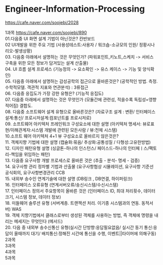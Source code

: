 # Engineer-Information-Processing
https://cafe.naver.com/soojebi/2028

1과목
https://cafe.naver.com/soojebi/890
<br>01.다음중 UI 화면 설계 기법이 아닌것은? 칸반보드
<br>02 UI개발을 위한 주요 기법 (사용성테스트:사용자 / 워크숍-소규모의 인원/ 정황시나리오-발생상황)
<br>03. 다음중 아래에서 설명하는 것은 무엇인가? (파워포인트,키노트,스케치 -> 서비스 구축을 위한 모든 정보가 담겨있는 설계 산출물)
<br>04. UI 흐름 설계 프로세스 (기능정의 -> 요소확인 -> 유스 케이스 -> 기능 및 양식확인)
<br>05. 다음중 아래에서 설명하는 감성공학의 접근으로 올바른것은? (공학적인 방법. 측정. 수학적모델. 객관적 지표와 연관분석) : 3류접근
<br>06. 다음중 응집도가 가장 강한 유형은? (기능적 응집도)
<br>07. 다음중 아래에서 설명하는 것은 무엇인가 (모듈간에 관련성, 적을수록 독립성=영향적어짐) 결합도.
<br>08. 다음중 소프트웨어 설계 유형으로 올바른것은? (자료구조 설계 : 변환/ 인터페이스설계:통신/ 프로시저설계:컴포넌트를 프로시저로)
<br>09. 소프트웨어 아키텍처 프레인워크 구성요소에 대한 설명 (아키텍처 명세서: 뷰로표현/이해관계자:시스템 개발에 관련된 모든사람 / 뷰:전체 시스템)
<br>10.소프트 웨어 아키텍처 4+1 뷰 구성요소로 올바르지 않은것은?
<br>11. 객체지향 기법에 대한 설명 (캡슐화:묶음/ 추상화:공통성질 / 다형성:고유한방법)
<br>12. 디자인 패턴유형 설명 (싱글톤-하나의 인스턴스/ 페이스드-하나의 인터페ㅣ스/팩토리-책임을 위임하는 패턴)
<br>13. 다음중 요구사항 개발 프로세스로 올바른 것은 (추출 - 분석- 명세 - 검증)
<br>14. 요구사항 관리 정차별 기법과 산출물 (요구사항협상 시뮬레이션, 요구사항 기준선 공식회의, 요구사항변경관리 CCB
<br>15. 내외부 송수인 연계기술에 대한 설명 (DB링크 , DB연결, 하이퍼링크)
<br>16. 인터페이스 오류유형 (연계서버오류/송신시스템/수신시스템)
<br>17. 인터페이스 정의서 주요항목이 올바른 것은 (인터페이스 ID, 최대 처리횟수, 데이터 크기, 시스템 정보, 데이터 정보)
<br>18. 미들웨어 솔루션 유형 (서버계층. 트랜잭션 처리. 이기종 시스템과의 연동. 동적서버) WAS
<br>19. 객체 지향기법에서 클래스로부터 생성된 객체를 사용하는 방법, 즉 객체에 명령을 내리는 메세지는 무엇인다 (메서드)
<br>20. 다음 중 내외부 송수신통신 유형(실시간 단방향:응답필요없음/ 실시간 동기 통신:응답이 올때까지 대기/ 배치통신:정해진 시간에 통신을 수행, 이벤트||타이머에 의해구동)
<br>
2과목
<br>
3과목
<br>
4과목
<br>
5과목
